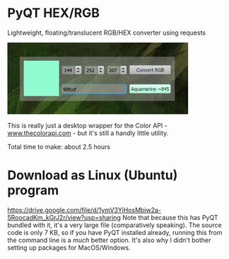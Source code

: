 # PyQT HEX/RGB
Lightweight, floating/translucent RGB/HEX converter using requests

![screenshot](https://github.com/josephclaytonhansen/rgb-hex-qt-light/blob/main/2021-09-21%2013_44_24-RGB_HEX.png)

This is really just a desktop wrapper for the Color API - www.thecolorapi.com - but it's still a handly little utility. 

Total time to make: about 2.5 hours 

# Download as Linux (Ubuntu) program
https://drive.google.com/file/d/1ymV3YiHosMbiw2a-5RoocadKm_kGrJ2r/view?usp=sharing
Note that because this has PyQT bundled with it, it's a very large file (comparatively speaking). The source code is only 7 KB, so if you have PyQT installed already, running this from the command line is a *much* better option. It's also why I didn't bother setting up packages for MacOS/Windows. 

